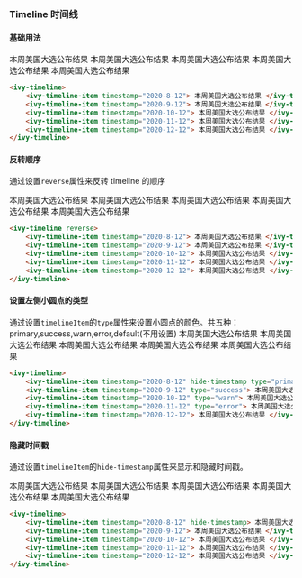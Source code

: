 ### Timeline 时间线

#### 基础用法

<ivy-timeline>
<ivy-timeline-item timestamp="2020-8-12">
本周美国大选公布结果
</ivy-timeline-item>
<ivy-timeline-item timestamp="2020-9-12">
本周美国大选公布结果
</ivy-timeline-item>
<ivy-timeline-item timestamp="2020-10-12">
本周美国大选公布结果
</ivy-timeline-item>
<ivy-timeline-item timestamp="2020-11-12">
本周美国大选公布结果
</ivy-timeline-item>
<ivy-timeline-item timestamp="2020-12-12">
本周美国大选公布结果
</ivy-timeline-item>
</ivy-timeline>

```html
<ivy-timeline>
    <ivy-timeline-item timestamp="2020-8-12"> 本周美国大选公布结果 </ivy-timeline-item>
    <ivy-timeline-item timestamp="2020-9-12"> 本周美国大选公布结果 </ivy-timeline-item>
    <ivy-timeline-item timestamp="2020-10-12"> 本周美国大选公布结果 </ivy-timeline-item>
    <ivy-timeline-item timestamp="2020-11-12"> 本周美国大选公布结果 </ivy-timeline-item>
    <ivy-timeline-item timestamp="2020-12-12"> 本周美国大选公布结果 </ivy-timeline-item>
</ivy-timeline>
```

#### 反转顺序

通过设置`reverse`属性来反转 timeline 的顺序

<ivy-timeline reverse>
<ivy-timeline-item timestamp="2020-8-12">
本周美国大选公布结果
</ivy-timeline-item>
<ivy-timeline-item timestamp="2020-9-12">
本周美国大选公布结果
</ivy-timeline-item>
<ivy-timeline-item timestamp="2020-10-12">
本周美国大选公布结果
</ivy-timeline-item>
<ivy-timeline-item timestamp="2020-11-12">
本周美国大选公布结果
</ivy-timeline-item>
<ivy-timeline-item timestamp="2020-12-12">
本周美国大选公布结果
</ivy-timeline-item>
</ivy-timeline>

```html
<ivy-timeline reverse>
    <ivy-timeline-item timestamp="2020-8-12"> 本周美国大选公布结果 </ivy-timeline-item>
    <ivy-timeline-item timestamp="2020-9-12"> 本周美国大选公布结果 </ivy-timeline-item>
    <ivy-timeline-item timestamp="2020-10-12"> 本周美国大选公布结果 </ivy-timeline-item>
    <ivy-timeline-item timestamp="2020-11-12"> 本周美国大选公布结果 </ivy-timeline-item>
    <ivy-timeline-item timestamp="2020-12-12"> 本周美国大选公布结果 </ivy-timeline-item>
</ivy-timeline>
```

#### 设置左侧小圆点的类型

通过设置`timelineItem`的`type`属性来设置小圆点的颜色。共五种：primary,success,warn,error,default(不用设置)
<ivy-timeline>
<ivy-timeline-item timestamp="2020-8-12" type="primary">
本周美国大选公布结果
</ivy-timeline-item>
<ivy-timeline-item timestamp="2020-9-12" type="success">
本周美国大选公布结果
</ivy-timeline-item>
<ivy-timeline-item timestamp="2020-10-12" type="warn">
本周美国大选公布结果
</ivy-timeline-item>
<ivy-timeline-item timestamp="2020-11-12" type="error">
本周美国大选公布结果
</ivy-timeline-item>
<ivy-timeline-item timestamp="2020-12-12">
本周美国大选公布结果
</ivy-timeline-item>
</ivy-timeline>

```html
<ivy-timeline>
    <ivy-timeline-item timestamp="2020-8-12" hide-timestamp type="primary"> 本周美国大选公布结果 </ivy-timeline-item>
    <ivy-timeline-item timestamp="2020-9-12" type="success"> 本周美国大选公布结果 </ivy-timeline-item>
    <ivy-timeline-item timestamp="2020-10-12" type="warn"> 本周美国大选公布结果 </ivy-timeline-item>
    <ivy-timeline-item timestamp="2020-11-12" type="error"> 本周美国大选公布结果 </ivy-timeline-item>
    <ivy-timeline-item timestamp="2020-12-12"> 本周美国大选公布结果 </ivy-timeline-item>
</ivy-timeline>
```

#### 隐藏时间戳

通过设置`timelineItem`的`hide-timestamp`属性来显示和隐藏时间戳。

<ivy-timeline>
    <ivy-timeline-item timestamp="2020-8-12" hide-timestamp>
    本周美国大选公布结果
    </ivy-timeline-item>
    <ivy-timeline-item timestamp="2020-9-12">
    本周美国大选公布结果
    </ivy-timeline-item>
    <ivy-timeline-item timestamp="2020-10-12">
    本周美国大选公布结果
    </ivy-timeline-item>
    <ivy-timeline-item timestamp="2020-11-12">
    本周美国大选公布结果
    </ivy-timeline-item>
    <ivy-timeline-item timestamp="2020-12-12">
    本周美国大选公布结果
    </ivy-timeline-item>
</ivy-timeline>

```html
<ivy-timeline>
    <ivy-timeline-item timestamp="2020-8-12" hide-timestamp> 本周美国大选公布结果 </ivy-timeline-item>
    <ivy-timeline-item timestamp="2020-9-12"> 本周美国大选公布结果 </ivy-timeline-item>
    <ivy-timeline-item timestamp="2020-10-12"> 本周美国大选公布结果 </ivy-timeline-item>
    <ivy-timeline-item timestamp="2020-11-12"> 本周美国大选公布结果 </ivy-timeline-item>
    <ivy-timeline-item timestamp="2020-12-12"> 本周美国大选公布结果 </ivy-timeline-item>
</ivy-timeline>
```
